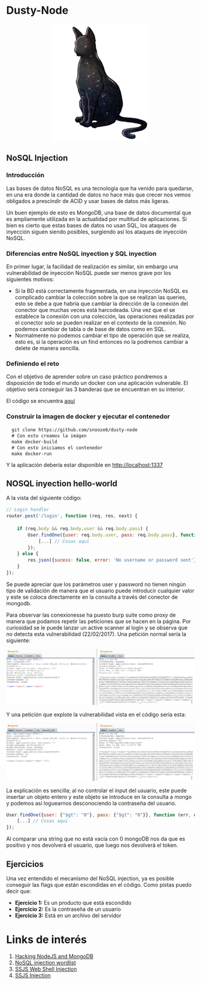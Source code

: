 # Dusty-Node

<div style="text-align:center"><img src ="dusty-project/public/images/cat.jpg" /></div>

## NoSQL Injection

### Introducción

Las bases de datos NoSQL es una tecnología que ha venido para quedarse, en una era donde la cantidad de datos no hace más que crecer nos vemos obligados a prescindir de ACID y usar bases de datos más ligeras.

Un buen ejemplo de esto es MongoDB, una base de datos documental que es ampliamente utilizada en la actualidad por multitud de aplicaciones. Si bien es cierto que estas bases de datos no usan SQL, los ataques de inyección siguen siendo posibles, surgiendo así los ataques de inyección NoSQL.

### Diferencias entre NoSQL inyection y SQL inyection

En primer lugar, la facilidad de realización es similar, sin embargo una vulnerabilidad de inyección NoSQL puede ser menos grave por los siguientes motivos:

* Si la BD está correctamente fragmentada, en una inyección NoSQL es complicado cambiar la colección sobre la que se realizan las queries, esto se debe a que habría que cambiar la dirección de la conexión del conector que muchas veces está harcodeada. Una vez que el se establece la conexión con una colección, las operaciones realizadas por el conector solo se pueden realizar en el contexto de la conexión. No podemos cambiar de tabla o de base de datos como en SQL.
* Normalmente no podemos cambiar el tipo de operación que se realiza, esto es, si la operación es un find entonces no la podremos cambiar a delete de manera sencilla.

### Definiendo el reto

Con el objetivo de aprender sobre un caso práctico pondremos a disposición de todo el mundo un docker con una aplicación vulnerable. El objetivo será conseguir las 3 banderas que se encuentran en su interior.

El código se encuentra [aquí](https://github.com/snooze6/dusty-node)

### Construir la imagen de docker y ejecutar el contenedor

```shell
  git clone https://github.com/snooze6/dusty-node
  # Con esto creamos la imágen
  make docker-build
  # Con esto iniciamos el contenedor
  make docker-run
```

Y la aplicación debería estar disponible en [http://localhost:1337](http://localhost:1337)

## NOSQL inyection hello-world

A la vista del siguiente código:

```javascript
// Login handler
router.post('/login', function (req, res, next) {

    if (req.body && req.body.user && req.body.pass) {
        User.findOne({user: req.body.user, pass: req.body.pass}, function (err, user) {
            [...] // Cosas aquí
        });
    } else {
        res.json({sucess: false, error: 'No username or password sent'})
    }
});
```

Se puede apreciar que los parámetros user y password no tienen ningún tipo de validación de manera que el usuario puede introducir cualquier valor y este se coloca directamente en la consulta a través del conector de mongodb.

Para observar las conexionesse ha puesto burp suite como proxy de manera que podamos repetir las peticiones que se hacen en la página. Por curiosidad se le puede lanzar un active scanner al login y se observa que no detecta esta vulnerabilidad (22/02/2017). Una petición normal sería la siguiente:

![](evidences/ev1.png)

Y una petición que explote la vulnerabilidad vista en el código sería esta:

![](evidences/ev2.png)

La explicación es sencilla; al no controlar el input del usuario, este puede insertar un objeto entero y este objeto se introduce en la consulta a mongo y podemos así loguearnos desconociendo la contraseña del usuario.

```javascript
User.findOne({user: {"$gt": "0"}, pass: {"$gt": "0"}}, function (err, user) {
    [...] // Cosas aquí
});
```

Al comparar una string que no está vacía con 0 mongoDB nos da que es positivo y nos devolverá el usuario, que luego nos devolverá el token.

## Ejercicios

Una vez entendido el mecanismo del NoSQL injection, ya es posible conseguir las flags que están escondidas en el código. Como pistas puedo decir que:

* __Ejercicio 1:__ Es un producto que está escondido
* __Ejercicio 2:__ Es la contraseña de un usuario
* __Ejercicio 3:__ Está en un archivo del servidor

# Links de interés

1. [Hacking NodeJS and MongoDB](http://blog.websecurify.com/2014/08/hacking-nodejs-and-mongodb.html)
2. [NoSQL injection wordlist](https://github.com/cr0hn/nosqlinjection_wordlists/blob/master/mongodb_nosqli.txt)
3. [SSJS Web Shell Injection](https://s1gnalcha0s.github.io/node/2015/01/31/SSJS-webshell-injection.html)
4. [SSJS Injection](http://hydrasky.com/network-security/server-side-javascript-injection-ssjs/)
